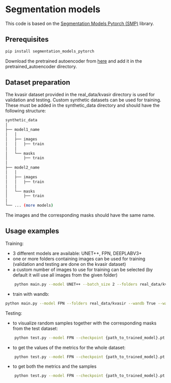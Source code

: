 # Segmentation models

This code is based on the [Segmentation Models Pytorch (SMP)](https://github.com/qubvel/segmentation_models.pytorch/tree/master) library.


## Prerequisites

```bash
pip install segmentation_models_pytorch
```

Download the pretrained autoencoder from [here](https://drive.google.com/file/d/1vxMdSfCnnCA1U1R2OuBOxdAGXBxFWqCN/view?usp=sharing) and add it in the pretrained_autoencoder directory.


## Dataset preparation

The kvasir dataset provided in the real_data/kvasir directory is used for validation and testing. Custom synthetic datasets can be used for training. These must be added in the synthetic_data directory and should have the following structure:

```bash
synthetic_data
│
├── model1_name
│   │
│   ├── images
│   │   ├── train
│   │
│   └── masks
│       ├── train
│
├── model2_name
│   │
│   ├── images
│   │   ├── train
│   │
│   └── masks
│       ├── train
│
└── ... (more models)
```

The images and the corresponding masks should have the same name.


## Usage examples

Training:

* 3 different models are available: UNET++, FPN, DEEPLABV3+
* one or more folders containing images can be used for training (validation and testing are done on the kvasir dataset)
* a custom number of images to use for training can be selected (by default it will use all images from the given folder)

```bash
    python main.py --model UNET++ --batch_size 2 --folders real_data/kvasir synthetic_data/LDM --number_images 100
```

* train with wandb:

```bash
python main.py --model FPN --folders real_data/kvasir --wandb True --wandb_api_key {api_key}
```

Testing:

* to visualize random samples together with the corresponding masks from the test dataset:

```bash
    python test.py --model FPN --checkpoint {path_to_trained_model}.pt --action get_samples --samples 5
```

* to get the values of the metrics for the whole dataset: 

```bash
    python test.py --model FPN --checkpoint {path_to_trained_model}.pt --action get_results
```

* to get both the metrics and the samples

```bash
    python test.py --model FPN --checkpoint {path_to_trained_model}.pt --samples 5
```
